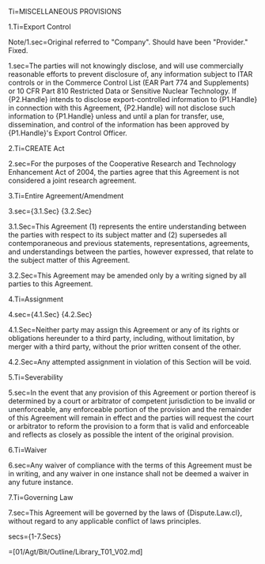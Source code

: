 Ti=MISCELLANEOUS PROVISIONS

1.Ti=Export Control

Note/1.sec=Original referred to "Company".  Should have been "Provider."  Fixed. 

1.sec=The parties will not knowingly disclose, and will use commercially reasonable efforts to prevent disclosure of, any information subject to ITAR controls or in the Commerce Control List (EAR Part 774 and Supplements) or 10 CFR Part 810 Restricted Data or Sensitive Nuclear Technology.  If {P2.Handle} intends to disclose export-controlled information to {P1.Handle} in connection with this Agreement, {P2.Handle} will not disclose such information to {P1.Handle} unless and until a plan for transfer, use, dissemination, and control of the information has been approved by {P1.Handle}'s Export Control Officer.

2.Ti=CREATE Act

2.sec=For the purposes of the Cooperative Research and Technology Enhancement Act of 2004, the parties agree that this Agreement is not considered a joint research agreement.

3.Ti=Entire Agreement/Amendment

3.sec={3.1.Sec} {3.2.Sec}

3.1.Sec=This Agreement (1) represents the entire understanding between the parties with respect to its subject matter and (2) supersedes all contemporaneous and previous statements, representations, agreements, and understandings between the parties, however expressed, that relate to the subject matter of this Agreement.

3.2.Sec=This Agreement may be amended only by a writing signed by all parties to this Agreement. 

4.Ti=Assignment

4.sec={4.1.Sec} {4.2.Sec}

4.1.Sec=Neither party may assign this Agreement or any of its rights or obligations hereunder to a third party, including, without limitation, by merger with a third party, without the prior written consent of the other.

4.2.Sec=Any attempted assignment in violation of this Section will be void.

5.Ti=Severability

5.sec=In the event that any provision of this Agreement or portion thereof is determined by a court or arbitrator of competent jurisdiction to be invalid or unenforceable, any enforceable portion of the provision and the remainder of this Agreement will remain in effect and the parties will request the court or arbitrator to reform the provision to a form that is valid and enforceable and reflects as closely as possible the intent of the original provision. 

6.Ti=Waiver

6.sec=Any waiver of compliance with the terms of this Agreement must be in writing, and any waiver in one instance shall not be deemed a waiver in any future instance. 

7.Ti=Governing Law

7.sec=This Agreement will be governed by the laws of {Dispute.Law.cl}, without regard to any applicable conflict of laws principles.
 
secs={1-7.Secs}

=[01/Agt/Bit/Outline/Library_T01_V02.md]

